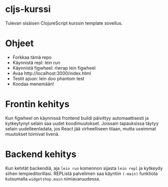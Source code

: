 # cljs-kurssi

Tulevan sisäisen ClojureScript kurssin template sovellus.

# Ohjeet

* Forkkaa tämä repo
* Käynnistä repl: lein run
* Käynnistä figwheel: rlwrap lein figwheel
* Avaa http://localhost:3000/index.html
* Testit ajoon: lein doo phantom test
* Koodaa menemään!

# Frontin kehitys

Kun figwheel on käynnissä frontend buildi päivittyy automaattisesti ja kytkeytynyt selain saa uudet
koodimuutokset. Joissain tapauksissa täytyy selain uudelleenladata, jos React jää virheelliseen
tilaan, mutta useimmat muutokset toimivat livenä.

# Backend kehitys

Kun kehität backendiä, aja `lein run` komennon sijasta `lein repl` ja kytkeydy siihen lempieditorillasi.
REPListä palvelimen saa käyntiin `(-main)` funktiota kutsumalla `widgetshop.main` nimiavaruudessa.
